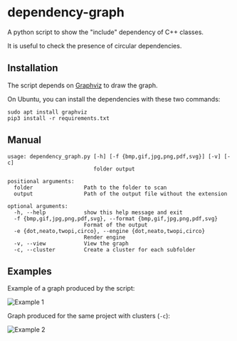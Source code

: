 # dependency-graph

A python script to show the "include" dependency of C++ classes.

It is useful to check the presence of circular dependencies.

## Installation

The script depends on [Graphviz](https://www.graphviz.org/) to draw the graph. 

On Ubuntu, you can install the dependencies with these two commands:

```
sudo apt install graphviz
pip3 install -r requirements.txt
```

## Manual

```
usage: dependency_graph.py [-h] [-f {bmp,gif,jpg,png,pdf,svg}] [-v] [-c]
                           folder output

positional arguments:
  folder                Path to the folder to scan
  output                Path of the output file without the extension

optional arguments:
  -h, --help            show this help message and exit
  -f {bmp,gif,jpg,png,pdf,svg}, --format {bmp,gif,jpg,png,pdf,svg}
                        Format of the output
  -e {dot,neato,twopi,circo}, --engine {dot,neato,twopi,circo}
                        Render engine
  -v, --view            View the graph
  -c, --cluster         Create a cluster for each subfolder
```

## Examples

Example of a graph produced by the script:

![Example 1](https://github.com/pvigier/dependency-graph/raw/master/examples/example1.png)

Graph produced for the same project with clusters (`-c`):

![Example 2](https://github.com/pvigier/dependency-graph/raw/master/examples/example2.png)
